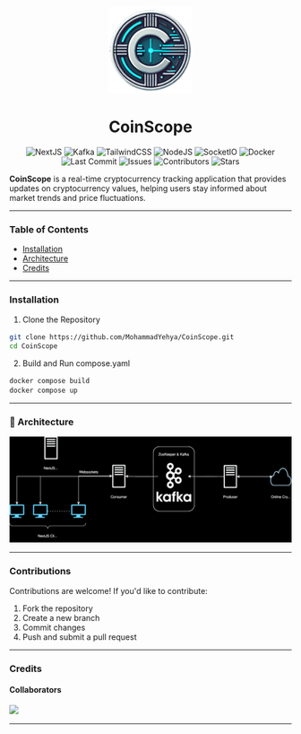 <div align="center">
  <img src="gitassets/images/logo.png" alt="drawing" width="150"/>
  
# CoinScope

 ![NextJS](https://img.shields.io/badge/NextJS-black?logo=next.js&logoColor=white)
 ![Kafka](https://img.shields.io/badge/Kafka-FFFFFF.svg?logo=apachekafka&logoColor=black)
 ![TailwindCSS](https://img.shields.io/badge/TailwindCSS-00BBFF.svg?logo=tailwindcss&logoColor=white)
 ![NodeJS](https://img.shields.io/badge/NodeJS-green.svg?logo=node.js&logoColor=white)
 ![SocketIO](https://img.shields.io/badge/SocketIO-white.svg?logo=socket.io&logoColor=black)
 ![Docker](https://img.shields.io/badge/Docker-cyan.svg?logo=Docker&logoColor=white)
 <br>
 ![Last Commit](https://img.shields.io/github/last-commit/mohammadyehya/CoinScope)
 ![Issues](https://img.shields.io/github/issues/mohammadyehya/CoinScope)
 ![Contributors](https://img.shields.io/github/contributors/mohammadyehya/CoinScope)
 ![Stars](https://img.shields.io/github/stars/mohammadyehya/CoinScope)
</div>


**CoinScope** is a real-time cryptocurrency tracking application that provides updates on cryptocurrency values, helping users stay informed about market trends and price fluctuations.

---

### Table of Contents

- [Installation](#installation)
- [Architecture](#architecture)
- [Credits](#credits)

---

### Installation  

1. Clone the Repository 

```bash
git clone https://github.com/MohammadYehya/CoinScope.git
cd CoinScope
```

2. Build and Run compose.yaml
```bash
docker compose build
docker compose up 
```

---

### 📸 Architecture  

<img src="gitassets/images/Architecture.svg" alt="architecure"/>

---

### Contributions  
Contributions are welcome! If you'd like to contribute:  
1. Fork the repository  
2. Create a new branch
3. Commit changes  
4. Push and submit a pull request  

---

### Credits
#### Collaborators
<a href="https://github.com/mohammadyehya/CoinScope/graphs/contributors">
  <img src="https://contrib.rocks/image?repo=mohammadyehya/CoinScope" />
</a>

---
